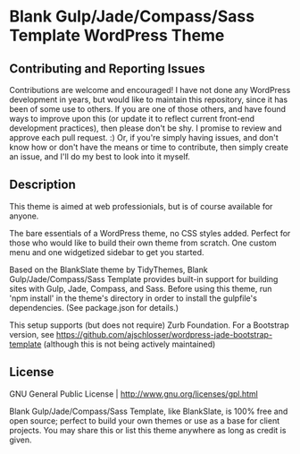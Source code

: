 # Blank Gulp/Jade/Compass/Sass Template WordPress Theme

## Contributing and Reporting Issues

Contributions are welcome and encouraged! I have not done any WordPress development in years, but would like to maintain this repository, since it has been of some use to others. If you are one of those others, and have found ways to improve upon this (or update it to reflect current front-end development practices), then please don't be shy. I promise to review and approve each pull request. :) Or, if you're simply having issues, and don't know how or don't have the means or time to contribute, then simply create an issue, and I'll do my best to look into it myself.

## Description

This theme is aimed at web professionials, but is of course available for anyone.

The bare essentials of a WordPress theme, no CSS styles added. Perfect for those who would like to build their own theme from scratch. One custom menu and one widgetized sidebar to get you started.

Based on the BlankSlate theme by TidyThemes, Blank Gulp/Jade/Compass/Sass Template provides built-in support for building sites with Gulp, Jade, Compass, and Sass. Before using this theme, run 'npm install' in the theme's directory in order to install the gulpfile's dependencies. (See package.json for details.)

This setup supports (but does not require) Zurb Foundation. For a Bootstrap version, see https://github.com/ajschlosser/wordpress-jade-bootstrap-template (although this is not being actively maintained)

## License

GNU General Public License  | http://www.gnu.org/licenses/gpl.html

Blank Gulp/Jade/Compass/Sass Template, like BlankSlate, is 100% free and open source;  perfect to build your own themes or use as a base for client projects. You may share this or list this theme anywhere as long as credit is given.
